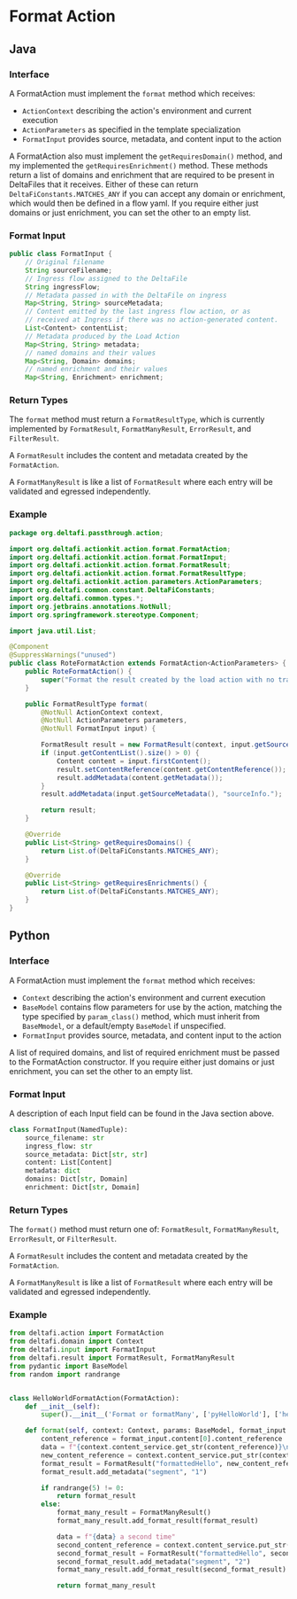 # Format Action

## Java

### Interface

A FormatAction must implement the `format` method which receives:
* `ActionContext` describing the action's environment and current execution
* `ActionParameters` as specified in the template specialization
* `FormatInput` provides source, metadata, and content input to the action

A FormatAction also must implement the `getRequiresDomain()` method, and my implemented the `getRequiresEnrichment()` method.  These methods return a list of
domains and enrichment that are required to be present in DeltaFiles that it receives. Either of these can return
`DeltaFiConstants.MATCHES_ANY` if you can accept any domain or enrichment, which would then be defined in a flow yaml.
If you require either just domains or just enrichment, you can set the other to an empty list.

### Format Input

```java
public class FormatInput {
    // Original filename
    String sourceFilename;
    // Ingress flow assigned to the DeltaFile
    String ingressFlow;
    // Metadata passed in with the DeltaFile on ingress
    Map<String, String> sourceMetadata;
    // Content emitted by the last ingress flow action, or as
    // received at Ingress if there was no action-generated content.
    List<Content> contentList;
    // Metadata produced by the Load Action
    Map<String, String> metadata;
    // named domains and their values
    Map<String, Domain> domains;
    // named enrichment and their values
    Map<String, Enrichment> enrichment;
```

### Return Types

The `format` method must return a `FormatResultType`, which is currently implemented by `FormatResult`, `FormatManyResult`, `ErrorResult`, and `FilterResult`.

A `FormatResult` includes the content and metadata created by the `FormatAction`.

A `FormatManyResult` is like a list of `FormatResult` where each entry will be validated and egressed independently.

### Example

```java
package org.deltafi.passthrough.action;

import org.deltafi.actionkit.action.format.FormatAction;
import org.deltafi.actionkit.action.format.FormatInput;
import org.deltafi.actionkit.action.format.FormatResult;
import org.deltafi.actionkit.action.format.FormatResultType;
import org.deltafi.actionkit.action.parameters.ActionParameters;
import org.deltafi.common.constant.DeltaFiConstants;
import org.deltafi.common.types.*;
import org.jetbrains.annotations.NotNull;
import org.springframework.stereotype.Component;

import java.util.List;

@Component
@SuppressWarnings("unused")
public class RoteFormatAction extends FormatAction<ActionParameters> {
    public RoteFormatAction() {
        super("Format the result created by the load action with no transformation");
    }

    public FormatResultType format(
        @NotNull ActionContext context,
        @NotNull ActionParameters parameters,
        @NotNull FormatInput input) {

        FormatResult result = new FormatResult(context, input.getSourceFilename());
        if (input.getContentList().size() > 0) {
            Content content = input.firstContent();
            result.setContentReference(content.getContentReference());
            result.addMetadata(content.getMetadata());
        }
        result.addMetadata(input.getSourceMetadata(), "sourceInfo.");

        return result;
    }

    @Override
    public List<String> getRequiresDomains() {
        return List.of(DeltaFiConstants.MATCHES_ANY);
    }

    @Override
    public List<String> getRequiresEnrichments() {
        return List.of(DeltaFiConstants.MATCHES_ANY);
    }
}
```

## Python

### Interface

A FormatAction must implement the `format` method which receives:
* `Context` describing the action's environment and current execution
* `BaseModel` contains flow parameters for use by the action, matching the type specified by `param_class()` method, which must inherit from `BaseMmodel`, or a default/empty `BaseModel` if unspecified.
* `FormatInput` provides source, metadata, and content input to the action

A list of required domains, and list of required enrichment  must be passed to the FormatAction constructor.
If you require either just domains or just enrichment, you can set the other to an empty list.

### Format Input

A description of each Input field can be found in the Java section above.

```python
class FormatInput(NamedTuple):
    source_filename: str
    ingress_flow: str
    source_metadata: Dict[str, str]
    content: List[Content]
    metadata: dict
    domains: Dict[str, Domain]
    enrichment: Dict[str, Domain]
```

### Return Types

The `format()` method must return one of: `FormatResult`, `FormatManyResult`, `ErrorResult`, or `FilterResult`.

A `FormatResult` includes the content and metadata created by the `FormatAction`.

A `FormatManyResult` is like a list of `FormatResult` where each entry will be validated and egressed independently.

### Example

```python
from deltafi.action import FormatAction
from deltafi.domain import Context
from deltafi.input import FormatInput
from deltafi.result import FormatResult, FormatManyResult
from pydantic import BaseModel
from random import randrange


class HelloWorldFormatAction(FormatAction):
    def __init__(self):
        super().__init__('Format or formatMany', ['pyHelloWorld'], ['helloWorld'])

    def format(self, context: Context, params: BaseModel, format_input: FormatInput):
        content_reference = format_input.content[0].content_reference
        data = f"{context.content_service.get_str(content_reference)}\nHelloWorldFormatAction did its thing"
        new_content_reference = context.content_service.put_str(context.did, data, 'test/plain')
        format_result = FormatResult("formattedHello", new_content_reference)
        format_result.add_metadata("segment", "1")

        if randrange(5) != 0:
            return format_result
        else:
            format_many_result = FormatManyResult()
            format_many_result.add_format_result(format_result)

            data = f"{data} a second time"
            second_content_reference = context.content_service.put_str(context.did, data, 'test/plain')
            second_format_result = FormatResult("formattedHello", second_content_reference)
            second_format_result.add_metadata("segment", "2")
            format_many_result.add_format_result(second_format_result)

            return format_many_result
```
